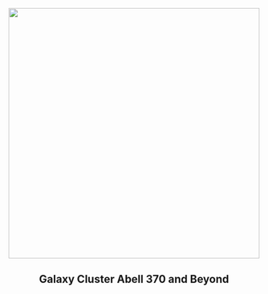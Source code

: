
<p align="center"><img src="https://apod.nasa.gov/apod/image/2309/STSCI-HST-abell370_1024.jpg" width="500" height="500"></p>
<h2 align="center"> Galaxy Cluster Abell 370 and Beyond </h2>
